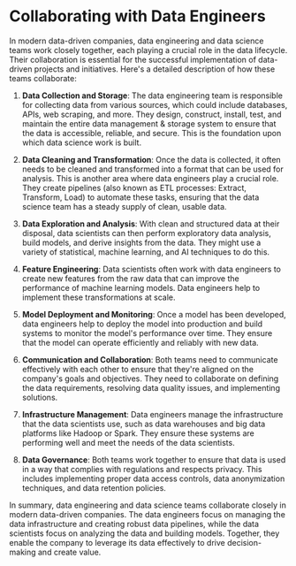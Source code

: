 # Collaborating with Data Engineers

In modern data-driven companies, data engineering and data science teams work closely together, each playing a crucial role in the data lifecycle. Their collaboration is essential for the successful implementation of data-driven projects and initiatives. Here's a detailed description of how these teams collaborate:

1. **Data Collection and Storage**: The data engineering team is responsible for collecting data from various sources, which could include databases, APIs, web scraping, and more. They design, construct, install, test, and maintain the entire data management & storage system to ensure that the data is accessible, reliable, and secure. This is the foundation upon which data science work is built.

2. **Data Cleaning and Transformation**: Once the data is collected, it often needs to be cleaned and transformed into a format that can be used for analysis. This is another area where data engineers play a crucial role. They create pipelines (also known as ETL processes: Extract, Transform, Load) to automate these tasks, ensuring that the data science team has a steady supply of clean, usable data.

3. **Data Exploration and Analysis**: With clean and structured data at their disposal, data scientists can then perform exploratory data analysis, build models, and derive insights from the data. They might use a variety of statistical, machine learning, and AI techniques to do this.

4. **Feature Engineering**: Data scientists often work with data engineers to create new features from the raw data that can improve the performance of machine learning models. Data engineers help to implement these transformations at scale.

5. **Model Deployment and Monitoring**: Once a model has been developed, data engineers help to deploy the model into production and build systems to monitor the model's performance over time. They ensure that the model can operate efficiently and reliably with new data.

6. **Communication and Collaboration**: Both teams need to communicate effectively with each other to ensure that they're aligned on the company's goals and objectives. They need to collaborate on defining the data requirements, resolving data quality issues, and implementing solutions.

7. **Infrastructure Management**: Data engineers manage the infrastructure that the data scientists use, such as data warehouses and big data platforms like Hadoop or Spark. They ensure these systems are performing well and meet the needs of the data scientists.

8. **Data Governance**: Both teams work together to ensure that data is used in a way that complies with regulations and respects privacy. This includes implementing proper data access controls, data anonymization techniques, and data retention policies.

In summary, data engineering and data science teams collaborate closely in modern data-driven companies. The data engineers focus on managing the data infrastructure and creating robust data pipelines, while the data scientists focus on analyzing the data and building models. Together, they enable the company to leverage its data effectively to drive decision-making and create value.
